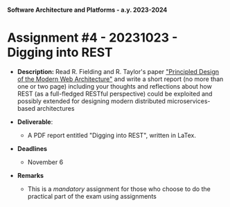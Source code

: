 #### Software Architecture and Platforms - a.y. 2023-2024
 
# Assignment #4 - 20231023 - Digging into REST

- **Description:** Read R. Fielding and R. Taylor's paper ["Principled Design of the Modern Web Architecture"](https://dl.acm.org/doi/10.1145/514183.514185) and write a short report (no more than one or two page) including your thoughts and reflections about how REST (as a full-fledged RESTful perspective) could be exploited and possibly extended for designing modern distributed microservices-based architectures
	
- **Deliverable**:  
	- A PDF report entitled "Digging into REST", written in LaTex.

- **Deadlines**
	- November 6

- **Remarks**
	- This is a *mandatory* assignment for those who choose to do the practical part of the exam using assignments
 

